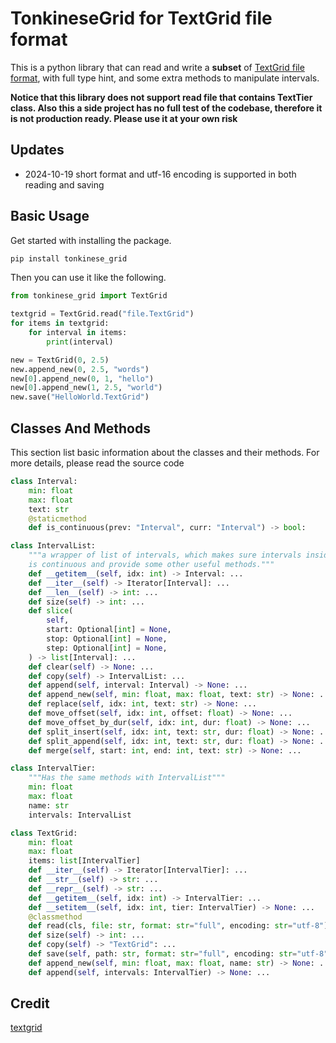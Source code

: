 # TonkineseGrid for TextGrid file format

This is a python library that can read and write a **subset** of [TextGrid file format](https://www.fon.hum.uva.nl/praat/manual/TextGrid_file_formats.html), with full type hint, and some extra methods to manipulate intervals. 

**Notice that this library does not support read file that contains TextTier class. Also this a side project has no full test of the codebase, therefore it is not production ready. Please use it at your own risk**

## Updates

- 2024-10-19 short format and utf-16 encoding is supported in both reading and saving

## Basic Usage

Get started with installing the package.

```bash
pip install tonkinese_grid
```

Then you can use it like the following.

```python
from tonkinese_grid import TextGrid

textgrid = TextGrid.read("file.TextGrid")
for items in textgrid:
    for interval in items:
        print(interval)

new = TextGrid(0, 2.5)
new.append_new(0, 2.5, "words")
new[0].append_new(0, 1, "hello")
new[0].append_new(1, 2.5, "world")
new.save("HelloWorld.TextGrid")
```

## Classes And Methods

This section list basic information about the classes and their methods. For more details, please read the source code

```python
class Interval:
    min: float
    max: float
    text: str
    @staticmethod
    def is_continuous(prev: "Interval", curr: "Interval") -> bool:

class IntervalList:
    """a wrapper of list of intervals, which makes sure intervals inside of it
    is continuous and provide some other useful methods."""
    def __getitem__(self, idx: int) -> Interval: ...
    def __iter__(self) -> Iterator[Interval]: ...
    def __len__(self) -> int: ...
    def size(self) -> int: ...
    def slice(
        self,
        start: Optional[int] = None,
        stop: Optional[int] = None,
        step: Optional[int] = None,
    ) -> list[Interval]: ...
    def clear(self) -> None: ...
    def copy(self) -> IntervalList: ...
    def append(self, interval: Interval) -> None: ...
    def append_new(self, min: float, max: float, text: str) -> None: ...
    def replace(self, idx: int, text: str) -> None: ...
    def move_offset(self, idx: int, offset: float) -> None: ...
    def move_offset_by_dur(self, idx: int, dur: float) -> None: ...
    def split_insert(self, idx: int, text: str, dur: float) -> None: ...
    def split_append(self, idx: int, text: str, dur: float) -> None: ...
    def merge(self, start: int, end: int, text: str) -> None: ...

class IntervalTier:
    """Has the same methods with IntervalList"""
    min: float
    max: float
    name: str
    intervals: IntervalList

class TextGrid:
    min: float
    max: float
    items: list[IntervalTier]
    def __iter__(self) -> Iterator[IntervalTier]: ...
    def __str__(self) -> str: ...
    def __repr__(self) -> str: ...
    def __getitem__(self, idx: int) -> IntervalTier: ...
    def __setitem__(self, idx: int, tier: IntervalTier) -> None: ...
    @classmethod
    def read(cls, file: str, format: str="full", encoding: str="utf-8") -> "TextGrid": ...
    def size(self) -> int: ...
    def copy(self) -> "TextGrid": ...
    def save(self, path: str, format: str="full", encoding: str="utf-8") -> None: ...
    def append_new(self, min: float, max: float, name: str) -> None: ...
    def append(self, intervals: IntervalTier) -> None: ...
```

## Credit

[textgrid](https://github.com/kylebgorman/textgrid)
